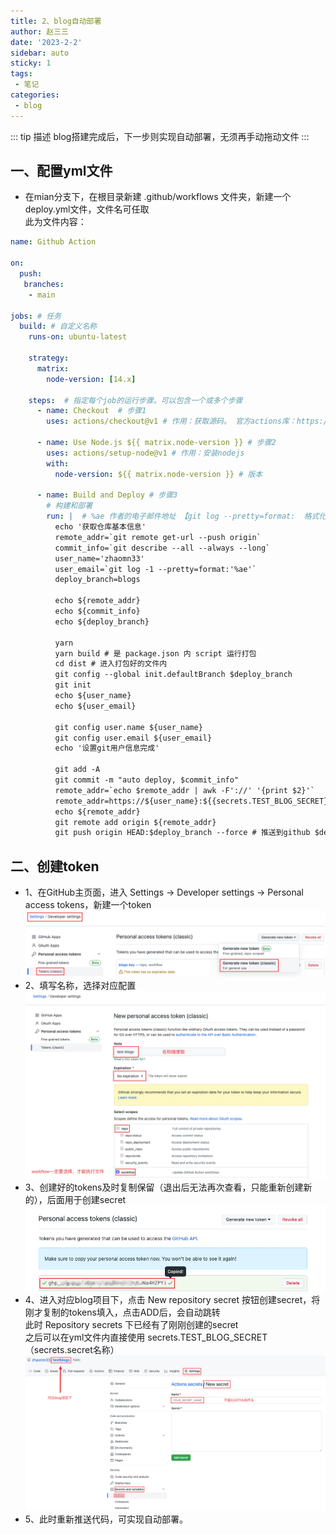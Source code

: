 ```yaml
---
title: 2、blog自动部署
author: 赵三三
date: '2023-2-2'
sidebar: auto
sticky: 1
tags:
 - 笔记
categories:
 - blog
---
```


::: tip 描述
blog搭建完成后，下一步则实现自动部署，无须再手动拖动文件
:::

## 一、配置yml文件
- 在mian分支下，在根目录新建 .github/workflows 文件夹，新建一个deploy.yml文件，文件名可任取<br>
此为文件内容：
```yml
name: Github Action

on:
  push:
   branches:
    - main

jobs: # 任务
  build: # 自定义名称
    runs-on: ubuntu-latest

    strategy:
      matrix:
        node-version: [14.x]

    steps:  # 指定每个job的运行步骤。可以包含一个或多个步骤
      - name: Checkout  # 步骤1
        uses: actions/checkout@v1 # 作用：获取源码。 官方actions库：https://github.com/actions

      - name: Use Node.js ${{ matrix.node-version }} # 步骤2
        uses: actions/setup-node@v1 # 作用：安装nodejs
        with:
          node-version: ${{ matrix.node-version }} # 版本

      - name: Build and Deploy # 步骤3
        # 构建和部署
        run: |  # %ae 作者的电子邮件地址 【git log --pretty=format:  格式化log输出】
          echo '获取仓库基本信息'
          remote_addr=`git remote get-url --push origin`
          commit_info=`git describe --all --always --long`
          user_name='zhaomn33'
          user_email=`git log -1 --pretty=format:'%ae'`   
          deploy_branch=blogs

          echo ${remote_addr}
          echo ${commit_info}
          echo ${deploy_branch}

          yarn
          yarn build # 是 package.json 内 script 运行打包
          cd dist # 进入打包好的文件内
          git config --global init.defaultBranch $deploy_branch
          git init
          echo ${user_name}
          echo ${user_email}

          git config user.name ${user_name}
          git config user.email ${user_email}
          echo '设置git用户信息完成'

          git add -A
          git commit -m "auto deploy, $commit_info"
          remote_addr=`echo $remote_addr | awk -F'://' '{print $2}'`
          remote_addr=https://${user_name}:${{secrets.TEST_BLOG_SECRET}}@${remote_addr}
          echo ${remote_addr}
          git remote add origin ${remote_addr}
          git push origin HEAD:$deploy_branch --force # 推送到github $deploy_branch分支
```
## 二、创建token
- 1、在GitHub主页面，进入 Settings -> Developer settings -> Personal access tokens，新建一个token<br>
![createToken](../../../.vuepress/public/imgs/createToken.png)
- 2、填写名称，选择对应配置
![create-tokens](../../../.vuepress/public/imgs/create-tokens.png)
- 3、创建好的tokens及时复制保留（退出后无法再次查看，只能重新创建新的），后面用于创建secret<br>
![tokens](../../../.vuepress/public/imgs/tokens.png)
- 4、进入对应blog项目下，点击 New repository secret 按钮创建secret，将刚才复制的tokens填入，点击ADD后，会自动跳转<br>
此时 Repository secrets 下已经有了刚刚创建的secret<br>
之后可以在yml文件内直接使用 secrets.TEST_BLOG_SECRET（secrets.secret名称）
![secret](../../../.vuepress/public/imgs/secret.png)
- 5、此时重新推送代码，可实现自动部署。